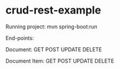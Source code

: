 # crud-rest-example

Running project: mvn spring-boot:run

End-points:

Document:
GET
POST
UPDATE
DELETE

Document Item:
GET
POST
UPDATE
DELETE
